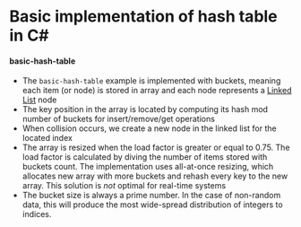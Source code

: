 # Basic implementation of hash table in C#

#### basic-hash-table
- The `basic-hash-table` example is implemented with buckets, meaning each item (or node) is stored in array and each node represents a [Linked List](https://en.wikipedia.org/wiki/Linked_list) node
- The key position in the array is located by computing its hash mod number of buckets for insert/remove/get operations
- When collision occurs, we create a new node in the linked list for the located index
- The array is resized when the load factor is greater or equal to 0.75. The load factor is calculated by diving the number of items stored with buckets count. The implementation uses all-at-once resizing, which allocates new array with more buckets and rehash every key to the new array. This solution is *not* optimal for real-time systems
- The bucket size is always a prime number. In the case of non-random data, this will produce the most wide-spread distribution of integers to indices.